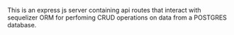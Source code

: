 This is an express js server containing api routes that interact with sequelizer ORM for perfoming CRUD operations on data from a POSTGRES database.